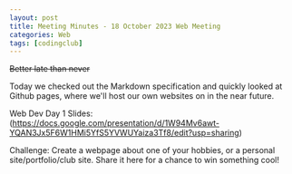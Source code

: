```yaml
---
layout: post
title: Meeting Minutes - 18 October 2023 Web Meeting
categories: Web
tags: [codingclub]
---
```

~~Better late than never~~

Today we checked out the Markdown specification and quickly looked at Github pages, where we'll host our own websites on in the near future.

Web Dev Day 1 Slides:
(https://docs.google.com/presentation/d/1W94Mv6awt-YQAN3Jx5F6W1HMi5YfS5YVWUYaiza3Tf8/edit?usp=sharing)

Challenge: Create a webpage about one of your hobbies, or a personal site/portfolio/club site.
Share it here for a chance to win something cool!